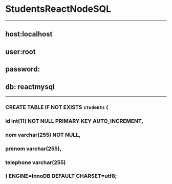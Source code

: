 # StudentsReactNodeSQL 
---------------------------------
## host:localhost
## user:root
## password:
## db: reactmysql
---------------------------------
### CREATE TABLE IF NOT EXISTS `students` (
### id int(11) NOT NULL PRIMARY KEY AUTO_INCREMENT,
### nom varchar(255) NOT NULL,
### prenom varchar(255),
### telephone varchar(255)
### ) ENGINE=InnoDB DEFAULT CHARSET=utf8;
